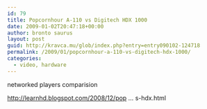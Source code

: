 ```yaml
---
id: 79
title: Popcornhour A-110 vs Digitech HDX 1000
date: 2009-01-02T20:47:18+00:00
author: bronto saurus
layout: post
guid: http://kravca.mu/glob/index.php?entry=entry090102-124718
permalink: /2009/01/popcornhour-a-110-vs-digitech-hdx-1000/
categories:
  - video, hardware
---
```

networked players comparision

<a href="http://learnhd.blogspot.com/2008/12/popcornhour-110-review-2-110-vs-hdx.html" target="_blank" >http://learnhd.blogspot.com/2008/12/pop &#8230; s-hdx.html</a>